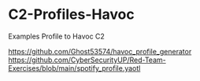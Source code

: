 # C2-Profiles-Havoc
Examples Profile to Havoc C2

https://github.com/Ghost53574/havoc_profile_generator
https://github.com/CyberSecurityUP/Red-Team-Exercises/blob/main/spotify_profile.yaotl
